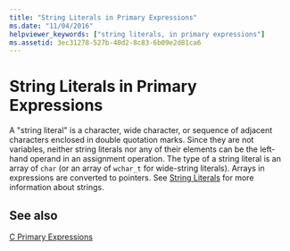 ```yaml
---
title: "String Literals in Primary Expressions"
ms.date: "11/04/2016"
helpviewer_keywords: ["string literals, in primary expressions"]
ms.assetid: 3ec31278-527b-40d2-8c83-6b09e2d81ca6
---
```

# String Literals in Primary Expressions

A "string literal" is a character, wide character, or sequence of adjacent characters enclosed in double quotation marks. Since they are not variables, neither string literals nor any of their elements can be the left-hand operand in an assignment operation. The type of a string literal is an array of `char` (or an array of `wchar_t` for wide-string literals). Arrays in expressions are converted to pointers. See [String Literals](../c-language/c-string-literals.md) for more information about strings.

## See also

[C Primary Expressions](../c-language/c-primary-expressions.md)
